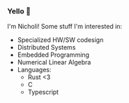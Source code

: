 ### Yello 👋
I'm Nicholi!
Some stuff I'm interested in:
  - Specialized HW/SW codesign
  - Distributed Systems
  - Embedded Programming
  - Numerical Linear Algebra
  - Languages:
    + Rust <3
    + C
    + Typescript
    
<!--
**nicholicaron/nicholicaron** is a ✨ _special_ ✨ repository because its `README.md` (this file) appears on your GitHub profile.

Here are some ideas to get you started:

- 🔭 I’m currently working on ...
- 🌱 I’m currently learning ...
- 👯 I’m looking to collaborate on ...
- 🤔 I’m looking for help with ...
- 💬 Ask me about ...
- 📫 How to reach me: ...
- 😄 Pronouns: ...
- ⚡ Fun fact: ...
-->
